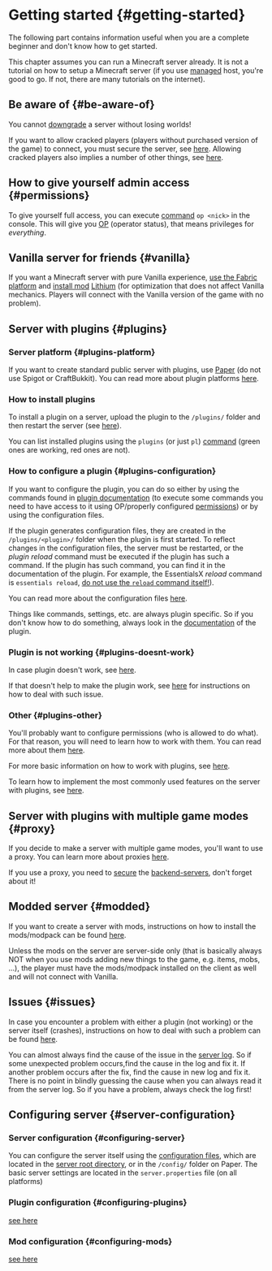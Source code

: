 # Getting started {#getting-started}
The following part contains information useful when you are a complete beginner and don't know how to get started.

This chapter assumes you can run a Minecraft server already. It is not a tutorial on how to setup a Minecraft server (if you use [managed](administration/host-types.md#managed) host, you're good to go. If not, there are many tutorials on the internet).

## Be aware of {#be-aware-of}
You cannot [downgrade](general/downgrade.md) a server without losing worlds!

If you want to allow cracked players (players without purchased version of the game) to connect, you must secure the server, see [here](security/offline-mode.md#offline-mode-security). Allowing cracked players also implies a number of other things, see [here](general/online-mode.md#offline-mode).

## How to give yourself admin access {#permissions}
To give yourself full access, you can execute [command](general/commands.md#commands) `op <nick>` in the console. This will give you [OP](vanilla/op.md#op) (operator status), that means privileges for _everything_.

## Vanilla server for friends {#vanilla}
If you want a Minecraft server with pure Vanilla experience, [use the Fabric platform](general/platforms.md#platform-change) and [install mod](mods.md#mod-installation) [Lithium](https://modrinth.com/mod/lithium/versions) (for optimization that does not affect Vanilla mechanics. Players will connect with the Vanilla version of the game with no problem).

## Server with plugins {#plugins}
### Server platform {#plugins-platform}
If you want to create standard public server with plugins, use [Paper](https://papermc.io/) (do not use Spigot or CraftBukkit). You can read more about plugin platforms [here](general/platforms.md#plugin-platforms).

### How to install plugins
To install a plugin on a server, upload the plugin to the `/plugins/` folder and then restart the server (see [here](plugins/basics.md#plugin-installation)).

You can list installed plugins using the `plugins` (or just `pl`) [command](general/commands.md) (green ones are working, red ones are not).

### How to configure a plugin {#plugins-configuration}
If you want to configure the plugin, you can do so either by using the commands found in [plugin documentation](general/docs.md) (to execute some commands you need to have access to it using OP/properly configured [permissions](general/permissions.md)) or by using the configuration files.

If the plugin generates configuration files, they are created in the `/plugins/<plugin>/` folder when the plugin is first started. To reflect changes in the configuration files, the server must be restarted, or the _plugin reload_ command must be executed if the plugin has such a command. If the plugin has such command, you can find it in the documentation of the plugin. For example, the EssentialsX _reload_ command is `essentials reload`, [do not use the `reload` command itself!](plugins/reload.md)).

You can read more about the configuration files [here](general/configs.md#config).

Things like commands, settings, etc. are always plugin specific. So if you don't know how to do something, always look in the [documentation](general/docs.md) of the plugin.

### Plugin is not working {#plugins-doesnt-work}
In case plugin doesn't work, see [here](plugins/basics.md#plugin-doesnt-work-basics).

If that doesn't help to make the plugin work, see [here](plugins/basics.md#plugin-doesnt-work) for instructions on how to deal with such issue.

### Other {#plugins-other}
You'll probably want to configure permissions (who is allowed to do what). For that reason, you will need to learn how to work with them. You can read more about them [here](general/permissions.md#permissions).

For more basic information on how to work with plugins, see [here](plugins/basics.md#bukkit-plugins).

To learn how to implement the most commonly used features on the server with plugins, see [here](plugins/useful.md#plugins-useful).

## Server with plugins with multiple game modes {#proxy}
If you decide to make a server with multiple game modes, you'll want to use a proxy. You can learn more about proxies [here](proxy.md#proxy).

If you use a proxy, you need to [secure](security/proxy.md) the [backend-servers](~backend-server), don't forget about it!

## Modded server {#modded}
If you want to create a server with mods, instructions on how to install the mods/modpack can be found [here](mods.md#mods).

Unless the mods on the server are server-side only (that is basically always NOT when you use mods adding new things to the game, e.g. items, mobs, ...), the player must have the mods/modpack installed on the client as well and will not connect with Vanilla.

## Issues {#issues}
In case you encounter a problem with either a plugin (not working) or the server itself (crashes), instructions on how to deal with such a problem can be found [here](problem-solving/how-to-deal-with-issues.md#how-to-deal-with-issues).

You can almost always find the cause of the issue in the [server log](problem-solving/logs.md). So if some unexpected problem occurs,find the cause in the log and fix it. If another problem occurs after the fix, find the cause in new log and fix it. There is no point in blindly guessing the cause when you can always read it from the server log. So if you have a problem, always check the log first!

## Configuring server {#server-configuration}
### Server configuration {#configuring-server}
You can configure the server itself using the [configuration files](general/configs.md), which are located in the [server root directory](~root-directory), or in the `/config/` folder on Paper. The basic server settings are located in the `server.properties` file (on all platforms)

### Plugin configuration {#configuring-plugins}
[see here](#plugins-configuration)

### Mod configuration {#configuring-mods}
[see here](mods.md#configuration)